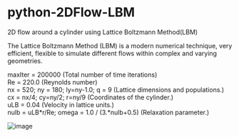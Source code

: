 # python-2DFlow-LBM
2D flow around a cylinder using Lattice Boltzmann Method(LBM)

The Lattice Boltzmann Method (LBM) is a modern numerical technique, very efficient, 
flexible to simulate different flows within complex and varying geometries.

maxIter = 200000 (Total number of time iterations)          
Re      = 220.0  (Reynolds number)     
nx = 520; ny = 180; ly=ny-1.0; q = 9 (Lattice dimensions and populations.)     
cx = nx/4; cy=ny/2; r=ny/9  (Coordinates of the cylinder.)     
uLB     = 0.04  (Velocity in lattice units.)         
nulb    = uLB*r/Re; omega = 1.0 / (3.*nulb+0.5) (Relaxation parameter.)        

![image](https://github.com/weisting-sinica/python-2DFlow-LBM/blob/master/lbmFlowAroundCylinder.gif)
